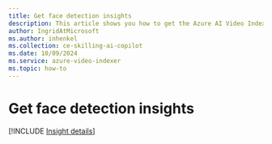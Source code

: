 ```yaml
---
title: Get face detection insights
description: This article shows you how to get the Azure AI Video Indexer face detection insights.
author: IngridAtMicrosoft
ms.author: inhenkel
ms.collection: ce-skilling-ai-copilot
ms.date: 10/09/2024
ms.service: azure-video-indexer
ms.topic: how-to
---
```


# Get face detection insights

[!INCLUDE [Insight details](./includes/face-detection.md)]
